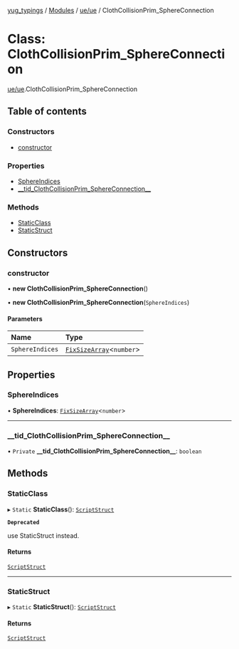 [yug_typings](../README.md) / [Modules](../modules.md) / [ue/ue](../modules/ue_ue.md) / ClothCollisionPrim\_SphereConnection

# Class: ClothCollisionPrim\_SphereConnection

[ue/ue](../modules/ue_ue.md).ClothCollisionPrim_SphereConnection

## Table of contents

### Constructors

- [constructor](ue_ue.ClothCollisionPrim_SphereConnection.md#constructor)

### Properties

- [SphereIndices](ue_ue.ClothCollisionPrim_SphereConnection.md#sphereindices)
- [\_\_tid\_ClothCollisionPrim\_SphereConnection\_\_](ue_ue.ClothCollisionPrim_SphereConnection.md#__tid_clothcollisionprim_sphereconnection__)

### Methods

- [StaticClass](ue_ue.ClothCollisionPrim_SphereConnection.md#staticclass)
- [StaticStruct](ue_ue.ClothCollisionPrim_SphereConnection.md#staticstruct)

## Constructors

### constructor

• **new ClothCollisionPrim_SphereConnection**()

• **new ClothCollisionPrim_SphereConnection**(`SphereIndices`)

#### Parameters

| Name | Type |
| :------ | :------ |
| `SphereIndices` | [`FixSizeArray`](../interfaces/ue_puerts.FixSizeArray.md)<`number`\> |

## Properties

### SphereIndices

• **SphereIndices**: [`FixSizeArray`](../interfaces/ue_puerts.FixSizeArray.md)<`number`\>

___

### \_\_tid\_ClothCollisionPrim\_SphereConnection\_\_

• `Private` **\_\_tid\_ClothCollisionPrim\_SphereConnection\_\_**: `boolean`

## Methods

### StaticClass

▸ `Static` **StaticClass**(): [`ScriptStruct`](ue_ue.ScriptStruct.md)

**`Deprecated`**

use StaticStruct instead.

#### Returns

[`ScriptStruct`](ue_ue.ScriptStruct.md)

___

### StaticStruct

▸ `Static` **StaticStruct**(): [`ScriptStruct`](ue_ue.ScriptStruct.md)

#### Returns

[`ScriptStruct`](ue_ue.ScriptStruct.md)
